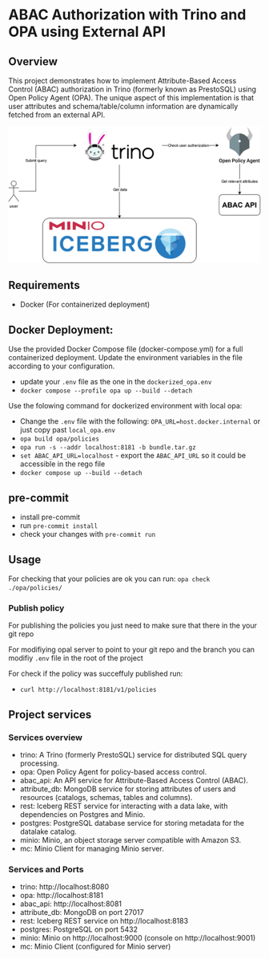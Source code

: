 # ABAC Authorization with Trino and OPA using External API

## Overview

This project demonstrates how to implement Attribute-Based Access Control (ABAC) authorization in Trino (formerly known as PrestoSQL) using Open Policy Agent (OPA). The unique aspect of this implementation is that user attributes and schema/table/column information are dynamically fetched from an external API.

![Architecture](architecture/ABAC_Architecture.png)

## Requirements

- Docker (For containerized deployment)


## Docker Deployment:

Use the provided Docker Compose file (docker-compose.yml) for a full containerized deployment. Update the environment variables in the file according to your configuration.
- update your `.env` file as the one in the `dockerized_opa.env`
- `docker compose --profile opa up --build --detach`

Use the folowing command for dockerized environment with local opa:
- Change the `.env` file with the following: `OPA_URL=host.docker.internal` or just copy past `local_opa.env`
- `opa build opa/policies`
- `opa run -s --addr localhost:8181 -b bundle.tar.gz`
- `set ABAC_API_URL=localhost` - export the `ABAC_API_URL` so it could be accessible in the rego file
- `docker compose up --build --detach`

## pre-commit
- install pre-commit
- run `pre-commit install`
- check your changes with `pre-commit run`

## Usage

For checking that your policies are ok you can run:
`opa check ./opa/policies/`

### Publish policy
For publishing the policies you just need to make sure that there in the your git repo


For modifiying opal server to point to your git repo and the branch you can modifiy `.env` file in the root of the project


For check if the policy was succeffuly published run:
- `curl http://localhost:8181/v1/policies`


## Project services

### Services overview
- trino: A Trino (formerly PrestoSQL) service for distributed SQL query processing.
- opa: Open Policy Agent for policy-based access control.
- abac_api: An API service for Attribute-Based Access Control (ABAC).
- attribute_db: MongoDB service for storing attributes of users and resources (catalogs, schemas, tables and columns).
- rest: Iceberg REST service for interacting with a data lake, with dependencies on Postgres and Minio.
- postgres: PostgreSQL database service for storing metadata for the datalake catalog.
- minio: Minio, an object storage server compatible with Amazon S3.
- mc: Minio Client for managing Minio server.

### Services and Ports

- trino: http://localhost:8080
- opa: http://localhost:8181
- abac_api: http://localhost:8081
- attribute_db: MongoDB on port 27017
- rest: Iceberg REST service on http://localhost:8183
- postgres: PostgreSQL on port 5432
- minio: Minio on http://localhost:9000 (console on http://localhost:9001)
- mc: Minio Client (configured for Minio server)


